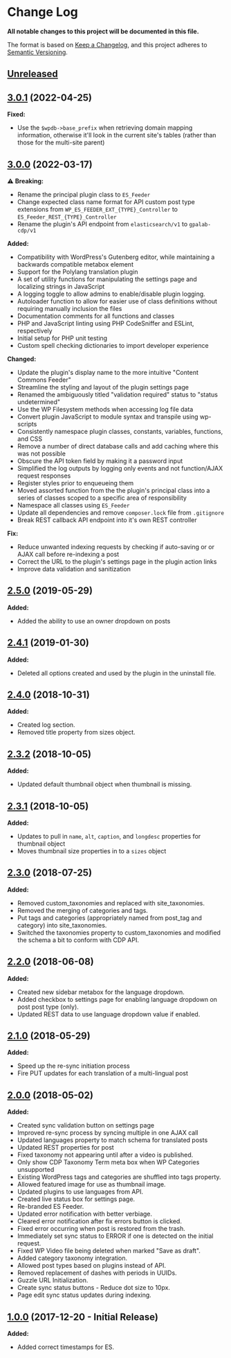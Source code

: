 # Change Log

**All notable changes to this project will be documented in this file.**

The format is based on [Keep a Changelog](https://keepachangelog.com/en/1.0.0/), and this project adheres to [Semantic Versioning](https://semver.org/spec/v2.0.0.html).

## [Unreleased](https://github.com/IIP-Design/wp-elasticsearch-feeder/compare/3.0.1...HEAD)

## [3.0.1](https://github.com/IIP-Design/wp-elasticsearch-feeder/compare/3.0.0...3.0.1) (2022-04-25)

**Fixed:**

- Use the `$wpdb->base_prefix` when retrieving domain mapping information, otherwise it'll look in the current site's tables (rather than those for the multi-site parent)

## [3.0.0](https://github.com/IIP-Design/wp-elasticsearch-feeder/compare/2.5.0...3.0.0) (2022-03-17)

:warning: **Breaking:**

- Rename the principal plugin class to `ES_Feeder`
- Change expected class name format for API custom post type extensions from `WP_ES_FEEDER_EXT_{TYPE}_Controller` to `ES_Feeder_REST_{TYPE}_Controller`
- Rename the plugin's API endpoint from `elasticsearch/v1` to `gpalab-cdp/v1`

**Added:**

- Compatibility with WordPress's Gutenberg editor, while maintaining a backwards compatible metabox element
- Support for the Polylang translation plugin
- A set of utility functions for manipulating the settings page and localizing strings in JavaScript
- A logging toggle to allow admins to enable/disable plugin logging.
- Autoloader function to allow for easier use of class definitions without requiring manually inclusion the files
- Documentation comments for all functions and classes
- PHP and JavaScript linting using PHP CodeSniffer and ESLint, respectively
- Initial setup for PHP unit testing
- Custom spell checking dictionaries to import developer experience

**Changed:**

- Update the plugin's display name to the more intuitive "Content Commons Feeder"
- Streamline the styling and layout of the plugin settings page
- Renamed the ambiguously titled "validation required" status to "status undetermined"
- Use the WP Filesystem methods when accessing log file data
- Convert plugin JavaScript to module syntax and transpile using wp-scripts
- Consistently namespace plugin classes, constants, variables, functions, and CSS
- Remove a number of direct database calls and add caching where this was not possible
- Obscure the API token field by making it a password input
- Simplified the log outputs by logging only events and not function/AJAX request responses
- Register styles prior to enqueueing them
- Moved assorted function from the the plugin's principal class into a series of classes scoped to a specific area of responsibility
- Namespace all classes using `ES_Feeder`
- Update all dependencies and remove `composer.lock` file from `.gitignore`
- Break REST callback API endpoint into it's own REST controller

**Fix:**

- Reduce unwanted indexing requests by checking if auto-saving or or AJAX call before re-indexing a post
- Correct the URL to the plugin's settings page in the plugin action links
- Improve data validation and sanitization

## [2.5.0](https://github.com/IIP-Design/wp-elasticsearch-feeder/compare/2.4.1...2.5.0) (2019-05-29)

**Added:**

- Added the ability to use an owner dropdown on posts

## [2.4.1](https://github.com/IIP-Design/wp-elasticsearch-feeder/compare/2.4.0...2.4.1) (2019-01-30)

**Added:**

- Deleted all options created and used by the plugin in the uninstall file.

## [2.4.0](https://github.com/IIP-Design/wp-elasticsearch-feeder/compare/2.3.2...2.4.0) (2018-10-31)

**Added:**

- Created log section.
- Removed title property from sizes object.

## [2.3.2](https://github.com/IIP-Design/wp-elasticsearch-feeder/compare/2.3.1...2.3.2) (2018-10-05)

**Added:**

- Updated default thumbnail object when thumbnail is missing.

## [2.3.1](https://github.com/IIP-Design/wp-elasticsearch-feeder/compare/2.3.0...2.3.1) (2018-10-05)

**Added:**

- Updates to pull in `name`, `alt`, `caption`, and `longdesc` properties for thumbnail object
- Moves thumbnail size properties in to a `sizes` object

## [2.3.0](https://github.com/IIP-Design/wp-elasticsearch-feeder/compare/2.2.0...2.3.0) (2018-07-25)

**Added:**

- Removed custom_taxonomies and replaced with site_taxonomies.
- Removed the merging of categories and tags.
- Put tags and categories (appropriately named from post_tag and category) into site_taxonomies.
- Switched the taxonomies property to custom_taxonomies and modified the schema a bit to conform with CDP API.

## [2.2.0](https://github.com/IIP-Design/wp-elasticsearch-feeder/compare/2.1.0...2.2.0) (2018-06-08)

**Added:**

- Created new sidebar metabox for the language dropdown.
- Added checkbox to settings page for enabling language dropdown on post post type (only).
- Updated REST data to use language dropdown value if enabled.

## [2.1.0](https://github.com/IIP-Design/wp-elasticsearch-feeder/compare/2.0.0...2.1.0) (2018-05-29)

**Added:**

- Speed up the re-sync initiation process
- Fire PUT updates for each translation of a multi-lingual post

## [2.0.0](https://github.com/IIP-Design/wp-elasticsearch-feeder/compare/1.0.0...2.0.0) (2018-05-02)

**Added:**

- Created sync validation button on settings page
- Improved re-sync process by syncing multiple in one AJAX call
- Updated languages property to match schema for translated posts
- Updated REST properties for post
- Fixed taxonomy not appearing until after a video is published.
- Only show CDP Taxonomy Term meta box when WP Categories unsupported
- Existing WordPress tags and categories are shuffled into tags property.
- Allowed featured image for use as thumbnail image.
- Updated plugins to use languages from API.
- Created live status box for settings page.
- Re-branded ES Feeder.
- Updated error notification with better verbiage.
- Cleared error notification after fix errors button is clicked.
- Fixed error occurring when post is restored from the trash.
- Immediately set sync status to ERROR if one is detected on the initial request.
- Fixed WP Video file being deleted when marked "Save as draft".
- Added category taxonomy integration.
- Allowed post types based on plugins instead of API.
- Removed replacement of dashes with periods in UUIDs.
- Guzzle URL Initialization.
- Create sync status buttons - Reduce dot size to 10px.
- Page edit sync status updates during indexing.

## [1.0.0](https://github.com/IIP-Design/wp-elasticsearch-feeder/releases/tag/1.0.0) (2017-12-20 - Initial Release)

**Added:**

- Added correct timestamps for ES.

